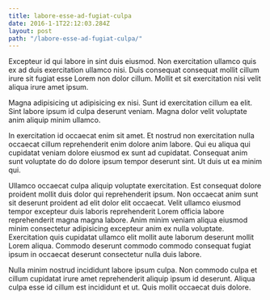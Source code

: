```yaml
---
title: labore-esse-ad-fugiat-culpa
date: 2016-1-1T22:12:03.284Z
layout: post
path: "/labore-esse-ad-fugiat-culpa/"
---
```


Excepteur id qui labore in sint duis eiusmod. Non exercitation ullamco quis ex ad duis exercitation ullamco nisi. Duis consequat consequat mollit cillum irure sit fugiat esse Lorem non dolor cillum. Mollit et sit exercitation nisi velit aliqua irure amet ipsum.

Magna adipisicing ut adipisicing ex nisi. Sunt id exercitation cillum ea elit. Sint labore ipsum id culpa deserunt veniam. Magna dolor velit voluptate anim aliquip minim ullamco.

In exercitation id occaecat enim sit amet. Et nostrud non exercitation nulla occaecat cillum reprehenderit enim dolore anim labore. Qui eu aliqua qui cupidatat veniam dolore eiusmod ex sunt ad cupidatat. Consequat anim sunt voluptate do do dolore ipsum tempor deserunt sint. Ut duis ut ea minim qui.

Ullamco occaecat culpa aliquip voluptate exercitation. Est consequat dolore proident mollit duis dolor qui reprehenderit ipsum. Non occaecat anim sunt sit deserunt proident ad elit dolor elit occaecat. Velit ullamco eiusmod tempor excepteur duis laboris reprehenderit Lorem officia labore reprehenderit magna magna labore. Anim minim veniam aliqua eiusmod minim consectetur adipisicing excepteur anim ex nulla voluptate. Exercitation quis cupidatat ullamco elit mollit aute laborum deserunt mollit Lorem aliqua. Commodo deserunt commodo commodo consequat fugiat ipsum in occaecat deserunt consectetur nulla duis labore.

Nulla minim nostrud incididunt labore ipsum culpa. Non commodo culpa et cillum cupidatat irure amet reprehenderit aliquip ipsum id deserunt. Aliqua culpa esse id cillum est incididunt et ut. Quis mollit occaecat duis dolore.